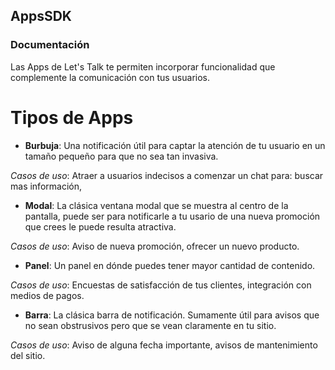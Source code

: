 ## AppsSDK

### Documentación

Las Apps de Let's Talk te permiten incorporar funcionalidad que complemente la comunicación con tus usuarios.

# Tipos de Apps

* **Burbuja**: Una notificación útil para captar la atención de tu usuario en un tamaño pequeño para que no sea tan invasiva.

_Casos de uso_: Atraer a usuarios indecisos a comenzar un chat para: buscar mas información, 

* **Modal**: La clásica ventana modal que se muestra al centro de la pantalla, puede ser para notificarle a tu usario de una nueva promoción que crees le puede resulta atractiva.

_Casos de uso_: Aviso de nueva promoción, ofrecer un nuevo producto.

* **Panel**: Un panel en dónde puedes tener mayor cantidad de contenido.

_Casos de uso_: Encuestas de satisfacción de tus clientes, integración con medios de pagos.

* **Barra**: La clásica barra de notificación. Sumamente útil para avisos que no sean obstrusivos pero que se vean claramente en tu sitio.

_Casos de uso_: Aviso de alguna fecha importante, avisos de mantenimiento del sitio.


